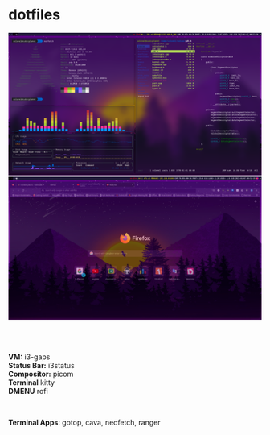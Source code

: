 # dotfiles
 ![screenshot](img/arch-1.png) 
![screenshot](img/arch-2.png) 

<br>
<br>

**VM:** i3-gaps<br>
**Status Bar:** i3status<br>
**Compositor:** picom<br>
**Terminal** kitty<br>
**DMENU** rofi

<br>

**Terminal Apps**: gotop, cava, neofetch, ranger
